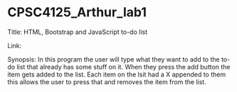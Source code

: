 # CPSC4125_Arthur_lab1

Title: HTML, Bootstrap and JavaScript to-do list 

Link: 

Synopsis: In this program the user will type what they want to add to the to-do list that already has some stuff on it.
            When they press the add button the item gets added to the list. Each item on the lsit had a X appended to them 
            this allows the user to press that and removes the item from the list. 
